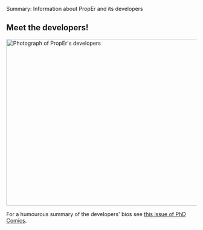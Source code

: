 Summary: Information about PropEr and its developers

Meet the developers!
--------------------

<img id="photo"
alt="Photograph of PropEr's developers" title="PropEr's developers"
src="/images/devs.jpg" usemap="#devmap" width="600" height="440" />

<map id="devmap" name="devmap">
<area shape="rect" coords="71,80,226,439"
href="Eirini_Arvaniti.html" alt="Eirini Arvaniti" title= "Eirini Arvaniti"
onMouseOver="document.getElementById('photo').src='/images/devs-eirini.jpg';"
onMouseOut="document.getElementById('photo').src='/images/devs.jpg';" />
<area shape="rect" coords="227,24,376,439"
href="Kostis_Sagonas.html" alt="Kostis Sagonas" title="Kostis Sagonas"
onMouseOver="document.getElementById('photo').src='/images/devs-kostis.jpg';"
onMouseOut="document.getElementById('photo').src='/images/devs.jpg';" />
<area shape="rect" coords="377,55,528,439"
href="Manolis_Papadakis.html" alt="Manolis Papadakis" title="Manolis Papadakis"
onMouseOver="document.getElementById('photo').src='/images/devs-manolis.jpg';"
onMouseOut="document.getElementById('photo').src='/images/devs.jpg';" />
</map>

For a humourous summary of the developers' bios see
[this issue of PhD Comics][1].

[1]: http://www.phdcomics.com/comics/archive.php?comicid=748

<!-- kate: replace-tabs-save on; replace-tabs on; tab-width 8; -->
